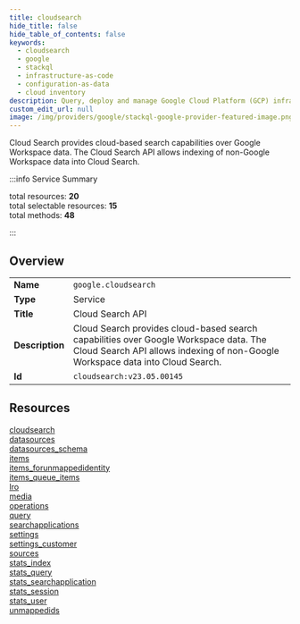 ```yaml
---
title: cloudsearch
hide_title: false
hide_table_of_contents: false
keywords:
  - cloudsearch
  - google
  - stackql
  - infrastructure-as-code
  - configuration-as-data
  - cloud inventory
description: Query, deploy and manage Google Cloud Platform (GCP) infrastructure and resources using SQL
custom_edit_url: null
image: /img/providers/google/stackql-google-provider-featured-image.png
---
```

Cloud Search provides cloud-based search capabilities over Google Workspace data. The Cloud Search API allows indexing of non-Google Workspace data into Cloud Search.  
    
:::info Service Summary

<div class="row">
<div class="providerDocColumn">
<span>total resources:&nbsp;<b>20</b></span><br />
<span>total selectable resources:&nbsp;<b>15</b></span><br />
<span>total methods:&nbsp;<b>48</b></span><br />
</div>
</div>

:::

## Overview
<table><tbody>
<tr><td><b>Name</b></td><td><code>google.cloudsearch</code></td></tr>
<tr><td><b>Type</b></td><td>Service</td></tr>
<tr><td><b>Title</b></td><td>Cloud Search API</td></tr>
<tr><td><b>Description</b></td><td>Cloud Search provides cloud-based search capabilities over Google Workspace data. The Cloud Search API allows indexing of non-Google Workspace data into Cloud Search.</td></tr>
<tr><td><b>Id</b></td><td><code>cloudsearch:v23.05.00145</code></td></tr>
</tbody></table>

## Resources
<div class="row">
<div class="providerDocColumn">
<a href="/providers/google/cloudsearch/cloudsearch/">cloudsearch</a><br />
<a href="/providers/google/cloudsearch/datasources/">datasources</a><br />
<a href="/providers/google/cloudsearch/datasources_schema/">datasources_schema</a><br />
<a href="/providers/google/cloudsearch/items/">items</a><br />
<a href="/providers/google/cloudsearch/items_forunmappedidentity/">items_forunmappedidentity</a><br />
<a href="/providers/google/cloudsearch/items_queue_items/">items_queue_items</a><br />
<a href="/providers/google/cloudsearch/lro/">lro</a><br />
<a href="/providers/google/cloudsearch/media/">media</a><br />
<a href="/providers/google/cloudsearch/operations/">operations</a><br />
<a href="/providers/google/cloudsearch/query/">query</a><br />
</div>
<div class="providerDocColumn">
<a href="/providers/google/cloudsearch/searchapplications/">searchapplications</a><br />
<a href="/providers/google/cloudsearch/settings/">settings</a><br />
<a href="/providers/google/cloudsearch/settings_customer/">settings_customer</a><br />
<a href="/providers/google/cloudsearch/sources/">sources</a><br />
<a href="/providers/google/cloudsearch/stats_index/">stats_index</a><br />
<a href="/providers/google/cloudsearch/stats_query/">stats_query</a><br />
<a href="/providers/google/cloudsearch/stats_searchapplication/">stats_searchapplication</a><br />
<a href="/providers/google/cloudsearch/stats_session/">stats_session</a><br />
<a href="/providers/google/cloudsearch/stats_user/">stats_user</a><br />
<a href="/providers/google/cloudsearch/unmappedids/">unmappedids</a><br />
</div>
</div>
